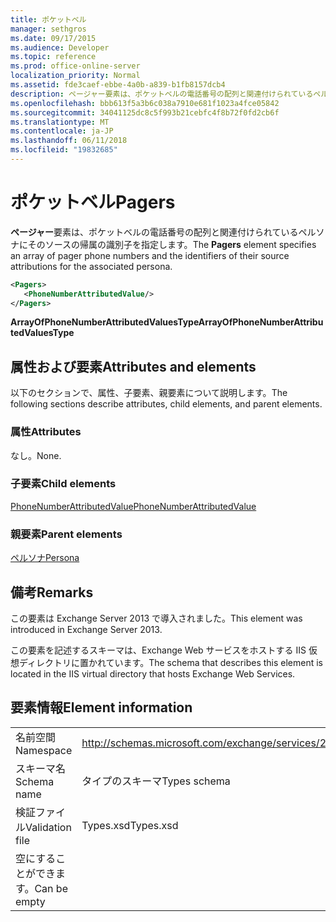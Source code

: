 ```yaml
---
title: ポケットベル
manager: sethgros
ms.date: 09/17/2015
ms.audience: Developer
ms.topic: reference
ms.prod: office-online-server
localization_priority: Normal
ms.assetid: fde3caef-ebbe-4a0b-a839-b1fb8157dcb4
description: ページャー要素は、ポケットベルの電話番号の配列と関連付けられているペルソナにそのソースの帰属の識別子を指定します。
ms.openlocfilehash: bbb613f5a3b6c038a7910e681f1023a4fce05842
ms.sourcegitcommit: 34041125dc8c5f993b21cebfc4f8b72f0fd2cb6f
ms.translationtype: MT
ms.contentlocale: ja-JP
ms.lasthandoff: 06/11/2018
ms.locfileid: "19832685"
---
```

# <a name="pagers"></a><span data-ttu-id="c8041-103">ポケットベル</span><span class="sxs-lookup"><span data-stu-id="c8041-103">Pagers</span></span>

<span data-ttu-id="c8041-104">**ページャー**要素は、ポケットベルの電話番号の配列と関連付けられているペルソナにそのソースの帰属の識別子を指定します。</span><span class="sxs-lookup"><span data-stu-id="c8041-104">The **Pagers** element specifies an array of pager phone numbers and the identifiers of their source attributions for the associated persona.</span></span> 
  
```XML
<Pagers>
   <PhoneNumberAttributedValue/>
</Pagers>

```

 <span data-ttu-id="c8041-105">**ArrayOfPhoneNumberAttributedValuesType**</span><span class="sxs-lookup"><span data-stu-id="c8041-105">**ArrayOfPhoneNumberAttributedValuesType**</span></span>
## <a name="attributes-and-elements"></a><span data-ttu-id="c8041-106">属性および要素</span><span class="sxs-lookup"><span data-stu-id="c8041-106">Attributes and elements</span></span>

<span data-ttu-id="c8041-107">以下のセクションで、属性、子要素、親要素について説明します。</span><span class="sxs-lookup"><span data-stu-id="c8041-107">The following sections describe attributes, child elements, and parent elements.</span></span>
  
### <a name="attributes"></a><span data-ttu-id="c8041-108">属性</span><span class="sxs-lookup"><span data-stu-id="c8041-108">Attributes</span></span>

<span data-ttu-id="c8041-109">なし。</span><span class="sxs-lookup"><span data-stu-id="c8041-109">None.</span></span>
  
### <a name="child-elements"></a><span data-ttu-id="c8041-110">子要素</span><span class="sxs-lookup"><span data-stu-id="c8041-110">Child elements</span></span>

[<span data-ttu-id="c8041-111">PhoneNumberAttributedValue</span><span class="sxs-lookup"><span data-stu-id="c8041-111">PhoneNumberAttributedValue</span></span>](phonenumberattributedvalue.md)
  
### <a name="parent-elements"></a><span data-ttu-id="c8041-112">親要素</span><span class="sxs-lookup"><span data-stu-id="c8041-112">Parent elements</span></span>

[<span data-ttu-id="c8041-113">ペルソナ</span><span class="sxs-lookup"><span data-stu-id="c8041-113">Persona</span></span>](persona.md)
  
## <a name="remarks"></a><span data-ttu-id="c8041-114">備考</span><span class="sxs-lookup"><span data-stu-id="c8041-114">Remarks</span></span>

<span data-ttu-id="c8041-115">この要素は Exchange Server 2013 で導入されました。</span><span class="sxs-lookup"><span data-stu-id="c8041-115">This element was introduced in Exchange Server 2013.</span></span>
  
<span data-ttu-id="c8041-116">この要素を記述するスキーマは、Exchange Web サービスをホストする IIS 仮想ディレクトリに置かれています。</span><span class="sxs-lookup"><span data-stu-id="c8041-116">The schema that describes this element is located in the IIS virtual directory that hosts Exchange Web Services.</span></span>
  
## <a name="element-information"></a><span data-ttu-id="c8041-117">要素情報</span><span class="sxs-lookup"><span data-stu-id="c8041-117">Element information</span></span>

|||
|:-----|:-----|
|<span data-ttu-id="c8041-118">名前空間</span><span class="sxs-lookup"><span data-stu-id="c8041-118">Namespace</span></span>  <br/> |http://schemas.microsoft.com/exchange/services/2006/types  <br/> |
|<span data-ttu-id="c8041-119">スキーマ名</span><span class="sxs-lookup"><span data-stu-id="c8041-119">Schema name</span></span>  <br/> |<span data-ttu-id="c8041-120">タイプのスキーマ</span><span class="sxs-lookup"><span data-stu-id="c8041-120">Types schema</span></span>  <br/> |
|<span data-ttu-id="c8041-121">検証ファイル</span><span class="sxs-lookup"><span data-stu-id="c8041-121">Validation file</span></span>  <br/> |<span data-ttu-id="c8041-122">Types.xsd</span><span class="sxs-lookup"><span data-stu-id="c8041-122">Types.xsd</span></span>  <br/> |
|<span data-ttu-id="c8041-123">空にすることができます。</span><span class="sxs-lookup"><span data-stu-id="c8041-123">Can be empty</span></span>  <br/> ||
   

